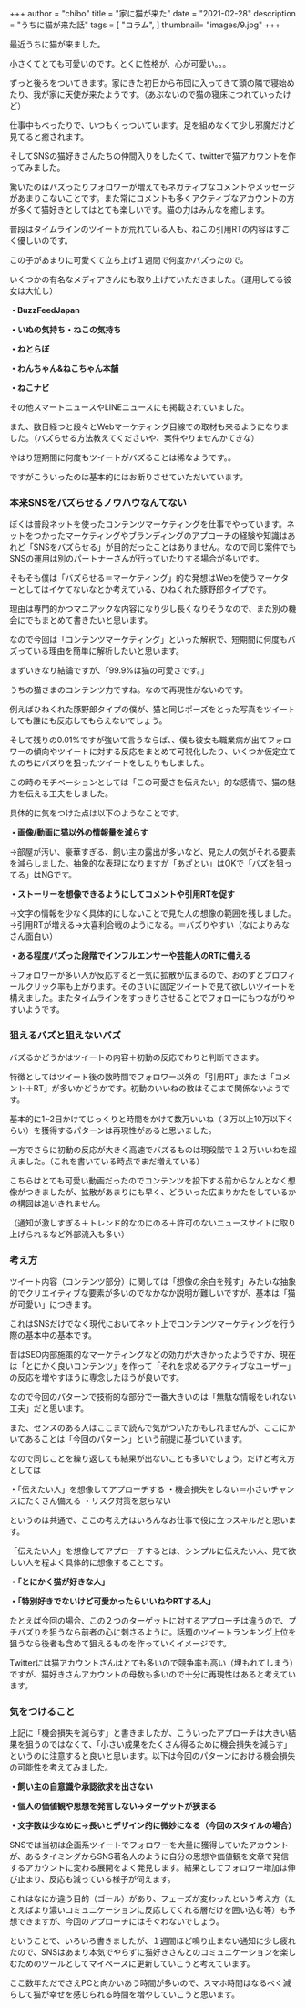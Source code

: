 +++
author = "chibo"
title = "家に猫が来た"
date = "2021-02-28"
description = "うちに猫が来た話"
tags = [
    "コラム",
]
thumbnail= "images/9.jpg"
+++

最近うちに猫が来ました。


小さくてとても可愛いのです。とくに性格が、心が可愛い。。。

ずっと後ろをついてきます。家にきた初日から布団に入ってきて頭の隣で寝始めたり、我が家に天使が来たようです。（あぶないので猫の寝床につれていったけど）


仕事中もべったりで、いつもくっついています。足を組めなくて少し邪魔だけど見てると癒されます。


そしてSNSの猫好きさんたちの仲間入りをしたくて、twitterで猫アカウントを作ってみました。

驚いたのはバズったりフォロワーが増えてもネガティブなコメントやメッセージがあまりこないことです。また常にコメントも多くアクティブなアカウントの方が多くて猫好きとしてはとても楽しいです。猫の力はみんなを癒します。


普段はタイムラインのツイートが荒れている人も、ねこの引用RTの内容はすごく優しいのです。


この子があまりに可愛くて立ち上げ１週間で何度かバズったので。


いくつかの有名なメディアさんにも取り上げていただきました。（運用してる彼女は大忙し）

**・BuzzFeedJapan**

**・いぬの気持ち・ねこの気持ち**

**・ねとらぼ**

**・わんちゃん&ねこちゃん本舗**

**・ねこナビ**


その他スマートニュースやLINEニュースにも掲載されていました。



また、数日経つと段々とWebマーケティング目線での取材も来るようになりました。（バズらせる方法教えてくださいや、案件やりませんかてきな）

やはり短期間に何度もツイートがバズることは稀なようです。。

ですがこういったのは基本的にはお断りさせていただいています。



### 本来SNSをバズらせるノウハウなんてない

ぼくは普段ネットを使ったコンテンツマーケティングを仕事でやっています。ネットをつかったマーケティングやブランディングのアプローチの経験や知識はあれど「SNSをバズらせる」が目的だったことはありません。なので同じ案件でもSNSの運用は別のパートナーさんが行っていたりする場合が多いです。

そもそも僕は「バズらせる＝マーケティング」的な発想はWebを使うマーケターとしてはイケてないなとか考えている、ひねくれた豚野郎タイプです。

理由は専門的かつマニアックな内容になり少し長くなりそうなので、また別の機会にでもまとめて書きたいと思います。

なので今回は「コンテンツマーケティング」といった解釈で、短期間に何度もバズっている理由を簡単に解析したいと思います。

まずいきなり結論ですが、「99.9%は猫の可愛さです。」

うちの猫さまのコンテンツ力ですね。なので再現性がないのです。

例えばひねくれた豚野郎タイプの僕が、猫と同じポーズをとった写真をツイートしても誰にも反応してもらえないでしょう。

そして残りの0.01%ですが強いて言うならば、、僕も彼女も職業病が出てフォロワーの傾向やツイートに対する反応をまとめて可視化したり、いくつか仮定立てたのちにバズりを狙ったツイートをしたりもしました。

この時のモチベーションとしては「この可愛さを伝えたい」的な感情で、猫の魅力を伝える工夫をしました。

具体的に気をつけた点は以下のようなことです。


**・画像/動画に猫以外の情報量を減らす**

→部屋が汚い、豪華すぎる、飼い主の露出が多いなど、見た人の気がそれる要素を減らしました。抽象的な表現になりますが「あざとい」はOKで「バズを狙ってる」はNGです。

**・ストーリーを想像できるようにしてコメントや引用RTを促す**

→文字の情報を少なく具体的にしないことで見た人の想像の範囲を残しました。
→引用RTが増える→大喜利合戦のようになる。＝バズりやすい（なによりみなさん面白い）

**・ある程度バズった段階でインフルエンサーや芸能人のRTに備える**

→フォロワーが多い人が反応すると一気に拡散が広まるので、おのずとプロフィールクリック率も上がります。そのさいに固定ツイートで見て欲しいツイートを構えました。またタイムラインをすっきりさせることでフォローにもつながりやすいようです。



### 狙えるバズと狙えないバズ

バズるかどうかはツイートの内容＋初動の反応でわりと判断できます。

特徴としてはツイート後の数時間でフォロワー以外の「引用RT」または「コメント＋RT」が多いかどうかです。初動のいいねの数はそこまで関係ないようです。

基本的に1~2日かけてじっくりと時間をかけて数万いいね（３万以上10万以下くらい）を獲得するパターンは再現性があると思いました。

一方でさらに初動の反応が大きく高速でバズるものは現段階で１２万いいねを超えました。（これを書いている時点でまだ増えている）

こちらはとても可愛い動画だったのでコンテンツを投下する前からなんとなく想像がつきましたが、拡散があまりにも早く、どういった広まりかたをしているかの構図は追いきれません。

（通知が激しすぎる＋トレンド的なのにのる＋許可のないニュースサイトに取り上げられるなど外部流入も多い）


### 考え方

ツイート内容（コンテンツ部分）に関しては「想像の余白を残す」みたいな抽象的でクリエイティブな要素が多いのでなかなか説明が難しいですが、基本は「猫が可愛い」につきます。

これはSNSだけでなく現代においてネット上でコンテンツマーケティングを行う際の基本中の基本です。

昔はSEO内部施策的なマーケティングなどの効力が大きかったようですが、現在は「とにかく良いコンテンツ」を作って「それを求めるアクティブなユーザー」の反応を増やすほうに専念したほうが良いです。

なので今回のパターンで技術的な部分で一番大きいのは「無駄な情報をいれない工夫」だと思います。

また、センスのある人はここまで読んで気がついたかもしれませんが、ここにかいてあることは「今回のパターン」という前提に基づいています。

なので同じことを繰り返しても結果が出ないことも多いでしょう。だけど考え方としては

・「伝えたい人」を想像してアプローチする
・機会損失をしない＝小さいチャンスにたくさん備える
・リスク対策を怠らない

というのは共通で、ここの考え方はいろんなお仕事で役に立つスキルだと思います。



「伝えたい人」を想像してアプローチするとは、シンプルに伝えたい人、見て欲しい人を程よく具体的に想像することです。

**・「とにかく猫が好きな人」**

**・「特別好きでないけど可愛かったらいいねやRTする人」**

たとえば今回の場合、この２つのターゲットに対するアプローチは違うので、プチバズりを狙うなら前者の心に刺さるように。話題のツイートランキング上位を狙うなら後者も含めて狙えるものを作っていくイメージです。

Twitterには猫アカウントさんはとても多いので競争率も高い（埋もれてしまう）ですが、猫好きさんアカウントの母数も多いので十分に再現性はあると考えています。







### 気をつけること

上記に「機会損失を減らす」と書きましたが、こういったアプローチは大きい結果を狙うのではなくて、「小さい成果をたくさん得るために機会損失を減らす」というのに注意すると良いと思います。以下は今回のパターンにおける機会損失の可能性を考えてみました。

**・飼い主の自意識や承認欲求を出さない**

**・個人の価値観や思想を発言しない→ターゲットが狭まる**

**・文字数は少なめに→長いとデザイン的に微妙になる（今回のスタイルの場合）**

SNSでは当初は企画系ツイートでフォロワーを大量に獲得していたアカウントが、あるタイミングからSNS著名人のように自分の思想や価値観を文章で発信するアカウントに変わる展開をよく発見します。結果としてフォロワー増加は伸び止まり、反応も減っている様子が伺えます。

これはなにか違う目的（ゴール）があり、フェーズが変わったという考え方（たとえばより濃いコミュニケーションに反応してくれる層だけを囲い込む等）も予想できますが、今回のアプローチにはそぐわないでしょう。




ということで、いろいろ書きましたが、１週間ほど鳴り止まない通知に少し疲れたので、SNSはあまり本気でやらずに猫好きさんとのコミュニケーションを楽しむためのツールとしてマイペースに更新していこうと考えています。


ここ数年ただでさえPCと向かいあう時間が多いので、スマホ時間はなるべく減らして猫が幸せを感じられる時間を増やしていこうと思います。


